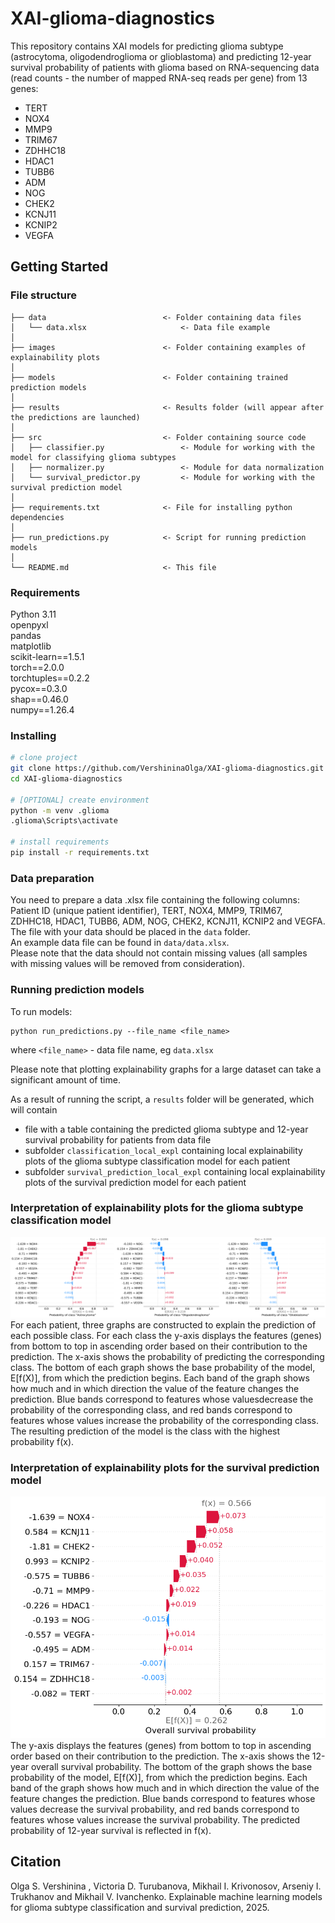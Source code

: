 # XAI-glioma-diagnostics

This repository contains XAI models for predicting glioma subtype (astrocytoma, oligodendroglioma or glioblastoma) and predicting 12-year survival probability of patients with glioma based on RNA-sequencing data (read counts - the number of mapped RNA-seq reads per gene) from 13 genes:
- TERT
- NOX4
- MMP9
- TRIM67
- ZDHHC18
- HDAC1
- TUBB6
- ADM
- NOG
- CHEK2
- KCNJ11
- KCNIP2
- VEGFA



## Getting Started

### File structure
```
├── data                          <- Folder containing data files
│   └── data.xlsx                     <- Data file example
│
├── images                        <- Folder containing examples of explainability plots
│
├── models                        <- Folder containing trained prediction models
│
├── results                       <- Results folder (will appear after the predictions are launched)
│
├── src                           <- Folder containing source code
│   ├── classifier.py                 <- Module for working with the model for classifying glioma subtypes
│   ├── normalizer.py                 <- Module for data normalization
│   └── survival_predictor.py         <- Module for working with the survival prediction model
│
├── requirements.txt              <- File for installing python dependencies
│
├── run_predictions.py            <- Script for running prediction models
│
└── README.md                     <- This file
```

### Requirements
Python 3.11  
openpyxl  
pandas  
matplotlib  
scikit-learn==1.5.1  
torch==2.0.0  
torchtuples==0.2.2  
pycox==0.3.0  
shap==0.46.0  
numpy==1.26.4  

### Installing
```bash
# clone project
git clone https://github.com/VershininaOlga/XAI-glioma-diagnostics.git
cd XAI-glioma-diagnostics

# [OPTIONAL] create environment
python -m venv .glioma
.glioma\Scripts\activate

# install requirements
pip install -r requirements.txt
```

### Data preparation
You need to prepare a data .xlsx file containing the following columns: Patient ID (unique patient identifier), TERT, NOX4, MMP9, TRIM67, ZDHHC18, HDAC1, TUBB6, ADM, NOG, CHEK2, KCNJ11, KCNIP2 and VEGFA.  
The file with your data should be placed in the ```data``` folder.  
An example data file can be found in ```data/data.xlsx```.  
Please note that the data should not contain missing values ​​(all samples with missing values ​​will be removed from consideration).

### Running prediction models
To run models:
```
python run_predictions.py --file_name <file_name>
```
where ```<file_name>``` - data file name, eg ```data.xlsx```

Please note that plotting explainability graphs for a large dataset can take a significant amount of time.

As a result of running the script, a ```results``` folder will be generated, which will contain  
- file with a table containing the predicted glioma subtype and 12-year survival probability for patients from data file
- subfolder ```classification_local_expl``` containing local explainability plots of the glioma subtype classification model for each patient
- subfolder ```survival_prediction_local_expl``` containing local explainability plots of the survival prediction model for each patient


### Interpretation of explainability plots for the glioma subtype classification model
![illustration](images/illustration_1.png)
For each patient, three graphs are constructed to explain the prediction of each possible class. For each class the y-axis displays the features (genes) from bottom to top in ascending order based on their contribution to the prediction. The x-axis shows the probability of predicting the corresponding class. The bottom of each graph shows the base probability of the model, E[f(X)], from which the prediction begins. Each band of the graph shows how much and in which direction the value of the feature changes the prediction. Blue bands correspond to features whose values ​​decrease the probability of the corresponding class, and red bands correspond to features whose values ​​increase the probability of the corresponding class. The resulting prediction of the model is the class with the highest probability f(x).


### Interpretation of explainability plots for the survival prediction model
![illustration](images/illustration_2.png)
The y-axis displays the features (genes) from bottom to top in ascending order based on their contribution to the prediction. The x-axis shows the 12-year overall survival probability. The bottom of the graph shows the base probability of the model, E[f(X)], from which the prediction begins. Each band of the graph shows how much and in which direction the value of the feature changes the prediction. Blue bands correspond to features whose values ​​decrease the survival probability, and red bands correspond to features whose values ​​increase the survival probability. The predicted probability of 12-year survival is reflected in f(x).


## Citation
Olga S. Vershinina , Victoria D. Turubanova, Mikhail I. Krivonosov, Arseniy I. Trukhanov and Mikhail V. Ivanchenko. Explainable machine learning models for glioma subtype classification and survival prediction, 2025.
